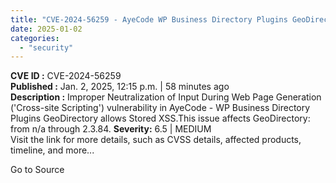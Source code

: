 ```yaml
---
title: "CVE-2024-56259 - AyeCode WP Business Directory Plugins GeoDirectory Cross-site Scripting Vulnerability"
date: 2025-01-02
categories: 
  - "security"
---
```


**CVE ID :** CVE-2024-56259  
**Published :** Jan. 2, 2025, 12:15 p.m. | 58 minutes ago  
**Description :** Improper Neutralization of Input During Web Page Generation ('Cross-site Scripting') vulnerability in AyeCode - WP Business Directory Plugins GeoDirectory allows Stored XSS.This issue affects GeoDirectory: from n/a through 2.3.84. 
**Severity:** 6.5 | MEDIUM  
Visit the link for more details, such as CVSS details, affected products, timeline, and more...

Go to Source
